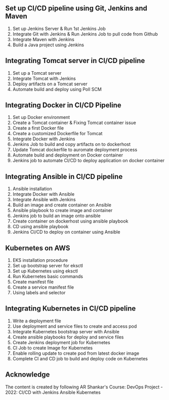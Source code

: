 ## Set up CI/CD pipeline using Git, Jenkins and Maven

1. Set up Jenkins Server & Run 1st Jenkins Job
2. Integrate Git with Jenkins & Run Jenkins Job to pull code from Github
3. Integrate Maven with Jenkins
4. Build a Java project using Jenkins

## Integrating Tomcat server in CI/CD pipeline

1. Set up a Tomcat server
2. Integrate Tomcat with Jenkins
3. Deploy artifacts on a Tomcat server
4. Automate build and deploy using Poll SCM

## Integrating Docker in CI/CD Pipeline

1. Set up Docker environment
2. Create a Tomcat container & Fixing Tomcat container issue
3. Create a first Docker file
4. Create a customized Dockerfile for Tomcat
5. Integrate Docker with Jenkins
6. Jenkins Job to build and copy artifacts on to dockerhost
7. Update Tomcat dockerfile to auromate deployment process
8. Automate build and deployment on Docker container
9. Jenkins job to automate CI/CD to deploy application on docker container

## Integrating Ansible in CI/CD pipeline

1. Ansible installation
2. Integrate Docker with Ansible
3. Integrate Ansible with Jenkins
4. Build an image and create container on Ansible
5. Ansible playbook to create image and container
6. Jenkins job to build an image onto ansible
7. Create container on dockerhost using ansible playbook
8. CD using ansible playbook
9. Jenkins CI/CD to deploy on container using Ansible

## Kubernetes on AWS

1. EKS installation procedure
2. Set up bootstrap server for eksctl
3. Set up Kubernetes using eksctl
4. Run Kubernetes basic commands
5. Create manifest file
6. Create a service manifest file
7. Using labels and selector

## Integrating Kubernetes in CI/CD pipeline

1. Write a deployment file
2. Use deployment and service files to create and access pod
3. Integrate Kubernetes bootstrap server with Ansible
4. Create ansible playbooks for deploy and service files
5. Create Jenkins deployment job for Kubernetes
6. CI Job to create Image for Kubernetes
7. Enable rolling update to create pod from latest docker image
8. Complete CI and CD job to build and deploy code on Kubernetes

## Acknowledge
The content is created by following AR Shankar's Course: DevOps Project - 2022: CI/CD with Jenkins Ansible Kubernetes